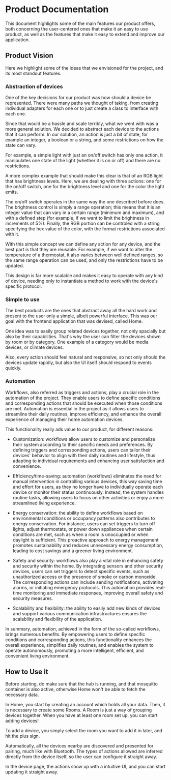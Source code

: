 # Product Documentation

This document highlights some of the main features our product offers, both concerning the user-centered ones that make it an easy to use product, as well as the features that make it easy to extend and improve our application.

## Product Vision

Here we highlight some of the ideas that we envisioned for the project, and its most standout features.

### Abstraction of devices

One of the key decisions for our product was how should a device be represented. There were many paths we thought of taking, from creating individual adapters for each one or to just create a class to interface with each one.

Since that would be a hassle and scale terribly, what we went with was a more general solution. We decided to abstract each device to the actions that it can perform. In our solution, an action is just a bit of state, for example an integer, a boolean or a string, and some restrictions on how the state can vary.

For example, a simple light with just an on/off switch has only one action, it manipulates one state of the light (whether it is on or off) and there are no restrictions.

A more complex example that should make this clear is that of an RGB light that has brightness levels. Here, we are dealing with three actions: one for the on/off switch, one for the brightness level and one for the color the light emits.

The on/off switch operates in the same way the one described before does. The brightness control is simply a range operation; this means that it is an integer value that can vary in a certain range (minimum and maximum), and with a defined step (for example, if we want to limit the brightness in increments of 5%). Finally, the RGB portion can be controled with a string specifying the hex value of the color, with the format restrictions associated with it.

With this simple concept we can define any action for any device, and the best part is that they are reusable. For example, if we want to alter the temperature of a thermostat, it also varies between well defined ranges, so the same range operation can be used, and only the restrictions have to be updated.

This design is far more scalable and makes it easy to operate with any kind of device, needing only to instantiate a method to work with the device's specific protocol.

### Simple to use

The best products are the ones that abstract away all the hard work and present to the user only a simple, albeit powerful interface. This was our goal with the frontend application that was devised, called Home.

One idea was to easily group related devices together, not only spacially but also by their capabilities. That's why the user can filter the devices shown by room or by category. One example of a category would be media devices, or climate devices.

Also, every action should feel natural and responsive, so not only should the devices update rapidly, but also the UI itself should respond to events quickly.

### Automation

Workflows, also referred as triggers and actions, play a crucial role in the automation of the project. They enable users to define specific conditions and corresponding actions that should be executed when those conditions are met. Automation is essential in the project as it allows users to streamline their daily routines, improve efficiency, and enhance the overall experience of managing their home automation devices. 

This functionality really ads value to our product, for different reasons:

- Customization: workflows allow users to customize and personalize their system according to their specific needs and preferences. By defining triggers and corresponding actions, users can tailor their devices' behavior to align with their daily routines and lifestyle, thus adapting to individual requirements and enhancing user satisfaction and convenience.

- Efficiency/time-saving: automation (workflows) eliminates the need for manual intervention in controlling various devices, this way saving time and effort for users, as they no longer have to individually operate each device or monitor their status continuously. Instead, the system handles routine tasks, allowing users to focus on other activities or enjoy a more streamlined living experience.

- Energy conservation: the ability to define workflows based on environmental conditions or occupancy patterns also contributes to energy conservation. For instance, users can set triggers to turn off lights, adjust thermostats, or power down appliances when certain conditions are met, such as when a room is unoccupied or when daylight is sufficient. This proactive approach to energy management promotes sustainability and reduces unnecessary energy consumption, leading to cost savings and a greener living environment.

- Safety and security: workflows also play a vital role in enhancing safety and security within the home. By integrating sensors and other security devices, users can set triggers to detect specific events, such as unauthorized access or the presence of smoke or carbon monoxide. The corresponding actions can include sending notifications, activating alarms, or initiating emergency protocols. This automation provides real-time monitoring and immediate responses, improving overall safety and security measures.

- Scalability and flexibility: the ability to easily add new kinds of devices and support various communication infrastructures ensures the scalability and flexibility of the application.

In summary, automation, achieved in the form of the so-called workflows, brings numerous benefits. By empowering users to define specific conditions and corresponding actions, this functionality enhances the overall experience, simplifies daily routines, and enables the system to operate autonomously, promoting a more intelligent, efficient, and convenient living environment.

## How to Use it

Before starting, do make sure that the hub is running, and that mosquitto container is also active, otherwise Home won't be able to fetch the necessary data.

In Home, you start by creating an account which holds all your data. Then, it is necessary to create some Rooms. A Room is just a way of grouping devices together. When you have at least one room set up, you can start adding devices!

To add a device, you simply select the room you want to add it in later, and hit the plus sign.

Automatically, all the devices nearby are discovered and presented for pairing, much like with Bluetooth. The types of actions allowed are inferred directly from the device itself, so the user can configure it straight away.

In the device page, the actions show up with a intuitive UI, and you can start updating it straight away.
